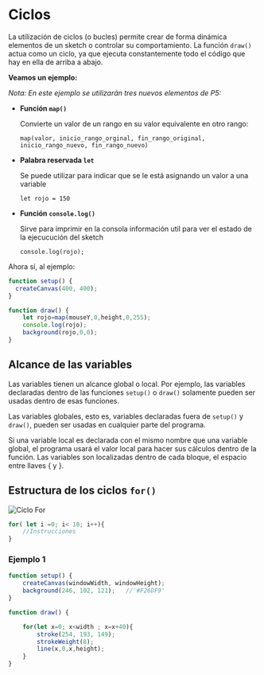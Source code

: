 # Ciclos

La utilización de ciclos (o bucles) permite crear de forma dinámica elementos de un sketch o controlar su comportamiento. La función `draw()` actua como un ciclo, ya que ejecuta constantemente todo el código que hay en ella de arriba a abajo.

**Veamos un ejemplo:**

*Nota: En este ejemplo se utilizarán tres nuevos elementos de P5:*

* **Función `map()`**

	Convierte un valor de un rango en su valor equivalente en otro rango:

	`map(valor, inicio_rango_orginal, fin_rango_original, inicio_rango_nuevo, fin_rango_nuevo)`

* **Palabra reservada `let`**

	Se puede utilizar para indicar que se le está asignando un valor a una variable

	`let rojo = 150`

* **Función `console.log()`**

	Sirve para imprimir en la consola información util para ver el estado de la ejecucución del sketch

	`console.log(rojo);`

Ahora sí, al ejemplo:

```javascript
function setup() {
  createCanvas(400, 400);
}

function draw() {
	let rojo=map(mouseY,0,height,0,255);
	console.log(rojo);
  	background(rojo,0,0);
}
```

## Alcance de las variables

Las variables tienen un alcance global o local. Por ejemplo, las variables declaradas dentro de las funciones `setup()` o `draw()` solamente pueden ser usadas dentro de esas funciones. 

Las variables globales, esto es, variables declaradas fuera de `setup()` y `draw()`, pueden ser usadas en cualquier parte del programa. 

Si una variable local es declarada con el mismo nombre que una variable global, el programa usará el valor local para hacer sus cálculos dentro de la función. Las variables son localizadas dentro de cada bloque, el espacio entre llaves { y }.

## Estructura de los ciclos `for()`

![Ciclo For](https://raw.githubusercontent.com/daniels13ca/Intro_Programacion/master/images/CicloFor.jpg)

```javascript
for( let i =0; i< 10; i++){
	//Instrucciones
}	

```

### Ejemplo 1

```javascript
function setup() {
	createCanvas(windowWidth, windowHeight);
	background(246, 102, 121);   //'#F26DF9'
}

function draw() {

	for(let x=0; x<width ; x=x+40){
		stroke(254, 193, 149);
		strokeWeight(8);
		line(x,0,x,height);
	}
}
```
